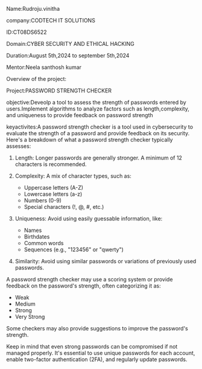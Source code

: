Name:Rudroju.vinitha

company:CODTECH IT SOLUTIONS

ID:CT08DS6522

Domain:CYBER SECURITY AND ETHICAL HACKING

Duration:August 5th,2024 to september 5th,2024

Mentor:Neela santhosh kumar

Overview of the project:

Project:PASSWORD STRENGTH CHECKER

objective:Deveolp a tool to assess the strength of passwords entered by users.Implement algorithms to analyze factors such as length,complexity, and uniqueness to provide feedback on password strength

keyactivites:A password strength checker is a tool used in cybersecurity to evaluate the strength of a password and provide feedback on its security. Here's a breakdown of what a password strength checker typically assesses:

1. Length: Longer passwords are generally stronger. A minimum of 12 characters is recommended.

2. Complexity: A mix of character types, such as:
    - Uppercase letters (A-Z)
    - Lowercase letters (a-z)
    - Numbers (0-9)
    - Special characters (!, @, #, etc.)

3. Uniqueness: Avoid using easily guessable information, like:
    - Names
    - Birthdates
    - Common words
    - Sequences (e.g., "123456" or "qwerty")

4. Similarity: Avoid using similar passwords or variations of previously used passwords.

A password strength checker may use a scoring system or provide feedback on the password's strength, often categorizing it as:
* Weak
* Medium
* Strong
* Very Strong

Some checkers may also provide suggestions to improve the password's strength.

Keep in mind that even strong passwords can be compromised if not managed properly. It's essential to use unique passwords for each account, enable two-factor authentication (2FA), and regularly update passwords.
